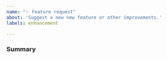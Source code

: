 ```yaml
---
name: "✨ Feature request"
about: 'Suggest a new new feature or other improvements.'
labels: enhancement

---
```


### Summary

<!--
Describe in detail what you propose, show (preferable) code examples and also signal if you're willing to work on it!
-->
